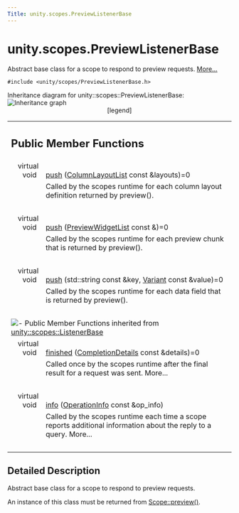 ```yaml
---
Title: unity.scopes.PreviewListenerBase
---
```


# unity.scopes.PreviewListenerBase

<p>Abstract base class for a scope to respond to preview requests.  
<a href="#details">More...</a></p>
<p><code>#include &lt;unity/scopes/PreviewListenerBase.h&gt;</code></p>
Inheritance diagram for unity::scopes::PreviewListenerBase:
<img src="https://developer.ubuntu.com/static/devportal_uploaded/5016060d-9ee2-4232-9067-ccf81839c7a0-../unity.scopes.PreviewListenerBase/classunity_1_1scopes_1_1_preview_listener_base__inherit__graph.png" border="0" usemap="#unity_1_1scopes_1_1_preview_listener_base_inherit__map" alt="Inheritance graph"/>
<map name="unity_1_1scopes_1_1_preview_listener_base_inherit__map" id="unity_1_1scopes_1_1_preview_listener_base_inherit__map">
<area shape="rect" id="node2" href="https://developer.ubuntu.com../classunity_1_1scopes_1_1_listener_base.html" title="Abstract base class to be notified of request completion (such as a query or activation request)..." alt="" coords="29,5,225,32"/></map>
<center><span class="legend">[legend]</span></center>
<table class="memberdecls">
<tr class="heading"><td colspan="2"><h2 class="groupheader">
Public Member Functions</h2></td></tr>
<tr class="memitem:a5e9fe1fa664cbb65a0389e5a39caf78b"><td class="memItemLeft" align="right" valign="top">
virtual void&#160;</td><td class="memItemRight" valign="bottom"><a class="el" href="#a5e9fe1fa664cbb65a0389e5a39caf78b">push</a> (<a class="el" href="unity.scopes.md#a5b970e3c73bf25548398b32e79b2224d">ColumnLayoutList</a> const &amp;layouts)=0</td></tr>
<tr class="memdesc:a5e9fe1fa664cbb65a0389e5a39caf78b"><td class="mdescLeft">&#160;</td><td class="mdescRight">Called by the scopes runtime for each column layout definition returned by preview(). <br /></td></tr>
<tr class="separator:a5e9fe1fa664cbb65a0389e5a39caf78b"><td class="memSeparator" colspan="2">&#160;</td></tr>
<tr class="memitem:a1b4c366abea27471dc9ee31873c9c37a"><td class="memItemLeft" align="right" valign="top">
virtual void&#160;</td><td class="memItemRight" valign="bottom"><a class="el" href="#a1b4c366abea27471dc9ee31873c9c37a">push</a> (<a class="el" href="unity.scopes.md#aed3b7b1daf2e49d0a820ef931caa792d">PreviewWidgetList</a> const &amp;)=0</td></tr>
<tr class="memdesc:a1b4c366abea27471dc9ee31873c9c37a"><td class="mdescLeft">&#160;</td><td class="mdescRight">Called by the scopes runtime for each preview chunk that is returned by preview(). <br /></td></tr>
<tr class="separator:a1b4c366abea27471dc9ee31873c9c37a"><td class="memSeparator" colspan="2">&#160;</td></tr>
<tr class="memitem:a2c11160354d49672100522d3e476b7e3"><td class="memItemLeft" align="right" valign="top">
virtual void&#160;</td><td class="memItemRight" valign="bottom"><a class="el" href="#a2c11160354d49672100522d3e476b7e3">push</a> (std::string const &amp;key, <a class="el" href="unity.scopes.Variant.md">Variant</a> const &amp;value)=0</td></tr>
<tr class="memdesc:a2c11160354d49672100522d3e476b7e3"><td class="mdescLeft">&#160;</td><td class="mdescRight">Called by the scopes runtime for each data field that is returned by preview(). <br /></td></tr>
<tr class="separator:a2c11160354d49672100522d3e476b7e3"><td class="memSeparator" colspan="2">&#160;</td></tr>
<tr class="inherit_header pub_methods_classunity_1_1scopes_1_1_listener_base"><td colspan="2" onclick="javascript:toggleInherit('pub_methods_classunity_1_1scopes_1_1_listener_base')"><img src="https://developer.ubuntu.com/static/devportal_uploaded/ebe337b0-9b5e-46f9-a652-ee4fcc458140-../unity.scopes.PreviewListenerBase/closed.png" alt="-"/>&#160;Public Member Functions inherited from <a class="el" href="unity.scopes.ListenerBase.md">unity::scopes::ListenerBase</a></td></tr>
<tr class="memitem:afb44937749b61c9e3ebfa20ec6e4634b inherit pub_methods_classunity_1_1scopes_1_1_listener_base"><td class="memItemLeft" align="right" valign="top">virtual void&#160;</td><td class="memItemRight" valign="bottom"><a class="el" href="unity.scopes.ListenerBase.md#afb44937749b61c9e3ebfa20ec6e4634b">finished</a> (<a class="el" href="unity.scopes.CompletionDetails.md">CompletionDetails</a> const &amp;details)=0</td></tr>
<tr class="memdesc:afb44937749b61c9e3ebfa20ec6e4634b inherit pub_methods_classunity_1_1scopes_1_1_listener_base"><td class="mdescLeft">&#160;</td><td class="mdescRight">Called once by the scopes runtime after the final result for a request was sent.  More...<br /></td></tr>
<tr class="separator:afb44937749b61c9e3ebfa20ec6e4634b inherit pub_methods_classunity_1_1scopes_1_1_listener_base"><td class="memSeparator" colspan="2">&#160;</td></tr>
<tr class="memitem:a3b38fa642754142f40968f3ff8d1bdc8 inherit pub_methods_classunity_1_1scopes_1_1_listener_base"><td class="memItemLeft" align="right" valign="top">virtual void&#160;</td><td class="memItemRight" valign="bottom"><a class="el" href="unity.scopes.ListenerBase.md#a3b38fa642754142f40968f3ff8d1bdc8">info</a> (<a class="el" href="unity.scopes.OperationInfo.md">OperationInfo</a> const &amp;op_info)</td></tr>
<tr class="memdesc:a3b38fa642754142f40968f3ff8d1bdc8 inherit pub_methods_classunity_1_1scopes_1_1_listener_base"><td class="mdescLeft">&#160;</td><td class="mdescRight">Called by the scopes runtime each time a scope reports additional information about the reply to a query.  More...<br /></td></tr>
<tr class="separator:a3b38fa642754142f40968f3ff8d1bdc8 inherit pub_methods_classunity_1_1scopes_1_1_listener_base"><td class="memSeparator" colspan="2">&#160;</td></tr>
</table>
<a name="details" id="details"></a><h2 class="groupheader">Detailed Description</h2>
<p>Abstract base class for a scope to respond to preview requests. </p>
<p>An instance of this class must be returned from <a class="el" href="unity.scopes.Scope.md#a82b24083994e676524b10c407f281aa4" title="Initiates preview request. ">Scope::preview()</a>.</p>
